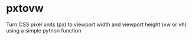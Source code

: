 # pxtovw
Turn CSS pixel units (px) to viewport width and viewport height (vw or vh) using a simple python function
